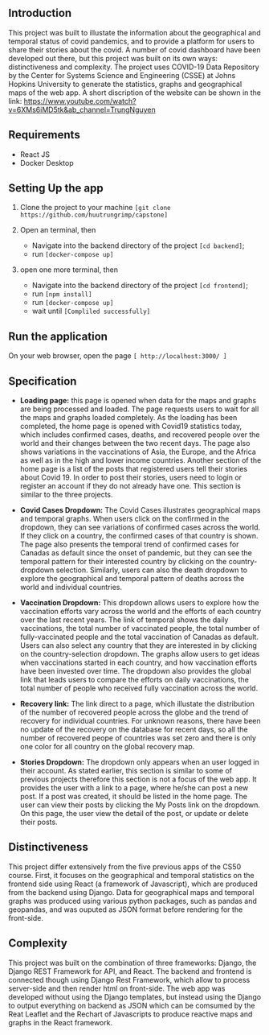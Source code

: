 ## Introduction

This project was built to illustate the information about the geographical and temporal status of covid pandemics, and to provide a platform for users to share their stories about the covid. A number of covid dashboard have been developed out there, but this project was built on its own ways: distinctiveness and complexity. The project uses COVID-19 Data Repository by the Center for Systems Science and Engineering (CSSE) at Johns Hopkins University to generate the statistics, graphs and geographical maps of the web app.
A short discription of the website can be shown in the link: https://www.youtube.com/watch?v=6XMs6iMD5tk&ab_channel=TrungNguyen
## Requirements
* React JS
* Docker Desktop

## Setting Up the app
1. Clone the project to your machine ```[git clone https://github.com/huutrungrimp/capstone]```
2. Open an terminal, then
      - Navigate into the backend directory of the project ```[cd backend]```;
      - run ```[docker-compose up]```

3. open one more terminal, then
      - Navigate into the backend directory of the project ```[cd frontend]```;
      - run ```[npm install]```
      - run ```[docker-compose up]```
      - wait until ```[Compliled successfully]```


## Run the application
On your web browser, open the page ```[ http://localhost:3000/ ] ```

## Specification

* **Loading page:** this page is opened when data for the maps and graphs are being processed and loaded. The page requests users to wait for all the maps and graphs loaded completely. As the loading has been completed, the home page is opened with Covid19 statistics today, which includes confirmed cases, deaths, and recovered people over the world and their changes between the two recent days. The page also shows variations in the vaccinations of Asia, the Europe, and the Africa as well as in the high and lower income countries. Another section of the home page is a list of the posts that registered users tell their stories about Covid 19. In order to post their stories, users need to login or register an account if they do not already have one. This section is similar to the three projects.
* **Covid Cases Dropdown:** The Covid Cases illustrates geographical maps and temporal graphs. When users click on the confirmed in the dropdown, they can see variations of confirmed cases across the world. If they click on a country, the confirmed cases of that country is shown. The page also presents the temporal trend of confirmed cases for Canadas as default since the onset of pandemic, but they can see the temporal pattern for their interested country by clicking on the country-dropdown selection. Similarly, users can also the death dropdown to explore the geographical and temporal pattern of deaths across the world and individual countries.

* **Vaccination Dropdown:** This dropdown allows users to explore how the vaccination efforts vary across the world and the efforts of each country over the last recent years. The link of temporal shows the daily vaccinations, the total number of vaccinated people, the total number of fully-vaccinated people and the total vaccination of Canadas as default. Users can also select any country that they are interested in by clicking on the country-selection dropdown. The graphs allow users to get ideas when vaccinations started in each country, and how vaccination efforts have been invested over time. The dropdown also provides the global link that leads users to compare the efforts on daily vaccinations, the total number of people who received fully vaccination across the world.

* **Recovery link:** The link direct to a page, which illustate the distribution of the number of recovered people across the globe and the trend of recovery for individual countries. For unknown reasons, there have been no update of the recovery on the database for recent days, so all the number of recovered peope of countries was set zero and there is only one color for all country on the global recovery map.

* **Stories Dropdown:** The dropdown only appears when an user logged in their account. As stated earlier, this section is similar to some of previous projects therefore this section is not a focus of the web app. It provides the user with a link to a page, where he/she can post a new post. If a post was created, it should be listed in the home page. The user can view their posts by clicking the My Posts link on the dropdown. On this page, the user view the detail of the post, or update or delete their posts.


## Distinctiveness 

This project differ extensively from the five previous apps of the CS50 course. First, it focuses on the geographical and temporal statistics on the frontend side using React (a framework of Javascript), which are produced from the backend using Django. Data for geographical maps and temporal graphs was produced using various python packages, such as pandas and geopandas, and was ouputed as JSON format before rendering for the front-side.

## Complexity
This project was built on the combination of three frameworks: Django, the Django REST Framework for API, and React. The backend and frontend is connected though using Django Rest Framework, which allow to process server-side and then render html on front-side. The web app was developed without using the Django templates, but instead using the Django to output everything on backend as JSON which can be comsumed by the Reat Leaflet and the Rechart of Javascripts to produce reactive maps and graphs in the React framework. 

